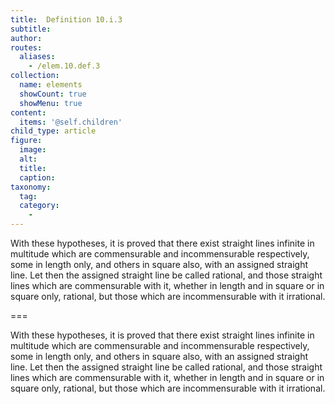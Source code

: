 ```yaml
---
title:  Definition 10.i.3
subtitle: 
author:
routes:
  aliases:
    - /elem.10.def.3
collection:
  name: elements
  showCount: true
  showMenu: true
content:
  items: '@self.children'
child_type: article
figure:
  image:
  alt:
  title:
  caption:
taxonomy:
  tag:
  category:
    - 
---
```


<p> With these hypotheses, it is proved that there exist straight lines infinite in multitude which are commensurable and incommensurable respectively, some in length only, and others in square also, with an assigned straight line. Let then the assigned straight line be called <hi rend="bold">rational</hi>, and those straight lines which are commensurable with it, whether in length and in square or in square only, <hi rend="bold">rational</hi>, but those which are incommensurable with <hi rend="bold">it irrational</hi>.</p>

===

<p> With these hypotheses, it is proved that there exist straight lines infinite in multitude which are commensurable and incommensurable respectively, some in length only, and others in square also, with an assigned straight line. Let then the assigned straight line be called <span class="bold">rational</span>, and those straight lines which are commensurable with it, whether in length and in square or in square only, <span class="bold">rational</span>, but those which are incommensurable with <span class="bold">it irrational</span>.</p>
